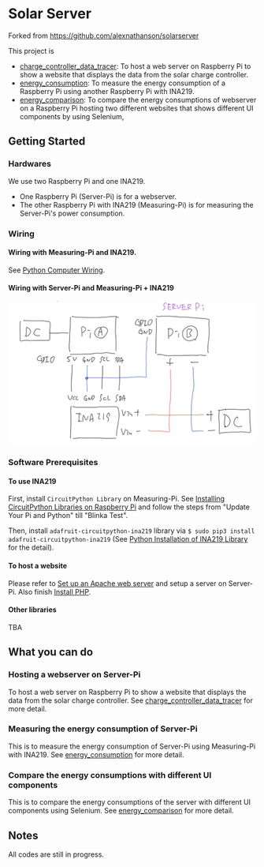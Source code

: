# Solar Server
Forked from https://github.com/alexnathanson/solarserver

This project is 
- [charge_controller_data_tracer](https://github.com/IDMNYU/solarserver/tree/master/charge_controller_data_tracer): To host a web server on Raspberry Pi to show a website that displays the data from the solar charge controller.
- [energy_consumption](https://github.com/IDMNYU/solarserver/tree/master/energy_consumption): To measure the energy consumption of a Raspberry Pi using another Raspberry Pi with INA219.
- [energy_comparison](https://github.com/IDMNYU/solarserver/tree/master/energy_comparison): To compare the energy consumptions of webserver on a Raspberry Pi hosting two different websites that shows different UI components by using Selenium, 

## Getting Started
### Hardwares
We use two Raspberry Pi and one INA219.
- One Raspberry Pi (Server-Pi) is for a webserver.
- The other Raspberry Pi with INA219 (Measuring-Pi) is for measuring the Server-Pi's power consumption.

### Wiring
#### Wiring with Measuring-Pi and INA219.
See [Python Computer Wiring](https://learn.adafruit.com/adafruit-ina219-current-sensor-breakout/python-circuitpython).

#### Wiring with Server-Pi and Measuring-Pi + INA219
![Wiring with Server-Pi and Measuring-Pi + INA219](https://github.com/IDMNYU/solarserver/blob/master/images/wiring.png)

### Software Prerequisites
#### To use INA219
First, install `CircuitPython Library` on Measuring-Pi. See [Installing CircuitPython Libraries on Raspberry Pi](https://learn.adafruit.com/circuitpython-on-raspberrypi-linux/installing-circuitpython-on-raspberry-pi) and follow the steps from "Update Your Pi and Python" till "Blinka Test".

Then, install `adafruit-circuitpython-ina219` library via `$ sudo pip3 install adafruit-circuitpython-ina219` (See [Python Installation of INA219 Library](https://learn.adafruit.com/adafruit-ina219-current-sensor-breakout/python-circuitpython#python-installation-of-ina219-library-7-6) for the detail).

#### To host a website
Please refer to [Set up an Apache web server](https://projects.raspberrypi.org/en/projects/lamp-web-server-with-wordpress/2) and setup a server on Server-Pi. Also finish [Install PHP](https://projects.raspberrypi.org/en/projects/lamp-web-server-with-wordpress/3).

#### Other libraries
TBA


## What you can do
### Hosting a webserver on Server-Pi
To host a web server on Raspberry Pi to show a website that displays the data from the solar charge controller. See [charge_controller_data_tracer](https://github.com/IDMNYU/solarserver/tree/master/charge_controller_data_tracer) for more detail.

### Measuring the energy consumption of Server-Pi
This is to measure the energy consumption of Server-Pi using Measuring-Pi with INA219. See [energy_consumption](https://github.com/IDMNYU/solarserver/tree/master/energy_consumption) for more detail.

### Compare the energy consumptions with different UI components
This is to compare the energy consumptions of the server with different UI components using Selenium. See [energy_comparison](https://github.com/IDMNYU/solarserver/tree/master/energy_comparison) for more detail.


## Notes
All codes are still in progress.
